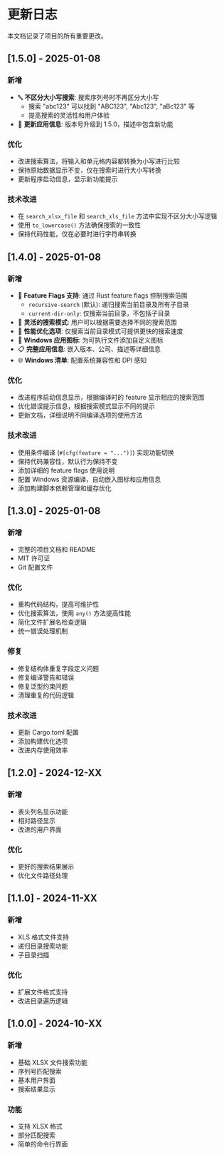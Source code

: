 # 更新日志

本文档记录了项目的所有重要更改。

## [1.5.0] - 2025-01-08

### 新增
- 🔤 **不区分大小写搜索**: 搜索序列号时不再区分大小写
  - 搜索 "abc123" 可以找到 "ABC123", "Abc123", "aBc123" 等
  - 提高搜索的灵活性和用户体验
- 📝 **更新应用信息**: 版本号升级到 1.5.0，描述中包含新功能

### 优化
- 改进搜索算法，将输入和单元格内容都转换为小写进行比较
- 保持原始数据显示不变，仅在搜索时进行大小写转换
- 更新程序启动信息，显示新功能提示

### 技术改进
- 在 `search_xlsx_file` 和 `search_xls_file` 方法中实现不区分大小写逻辑
- 使用 `to_lowercase()` 方法确保搜索的一致性
- 保持代码性能，仅在必要时进行字符串转换

## [1.4.0] - 2025-01-08

### 新增
- 🔧 **Feature Flags 支持**: 通过 Rust feature flags 控制搜索范围
  - `recursive-search` (默认): 递归搜索当前目录及所有子目录
  - `current-dir-only`: 仅搜索当前目录，不包括子目录
- 📁 **灵活的搜索模式**: 用户可以根据需要选择不同的搜索范围
- 🚀 **性能优化选项**: 仅搜索当前目录模式可提供更快的搜索速度
- 🎨 **Windows 应用图标**: 为可执行文件添加自定义图标
- 📋 **完整应用信息**: 嵌入版本、公司、描述等详细信息
- 🌐 **Windows 清单**: 配置系统兼容性和 DPI 感知

### 优化
- 改进程序启动信息显示，根据编译时的 feature 显示相应的搜索范围
- 优化错误提示信息，根据搜索模式显示不同的提示
- 更新文档，详细说明不同编译选项的使用方法

### 技术改进
- 使用条件编译 (`#[cfg(feature = "...")]`) 实现功能切换
- 保持代码兼容性，默认行为保持不变
- 添加详细的 feature flags 使用说明
- 配置 Windows 资源编译，自动嵌入图标和应用信息
- 添加构建脚本依赖管理和缓存优化

## [1.3.0] - 2025-01-08

### 新增
- 完整的项目文档和 README
- MIT 许可证
- Git 配置文件

### 优化
- 重构代码结构，提高可维护性
- 优化搜索算法，使用 `any()` 方法提高性能
- 简化文件扩展名检查逻辑
- 统一错误处理机制

### 修复
- 修复结构体重复字段定义问题
- 修复编译警告和错误
- 修复泛型约束问题
- 清理重复的代码逻辑

### 技术改进
- 更新 Cargo.toml 配置
- 添加构建优化选项
- 改进内存使用效率

## [1.2.0] - 2024-12-XX

### 新增
- 表头列名显示功能
- 相对路径显示
- 改进的用户界面

### 优化
- 更好的搜索结果展示
- 优化文件路径处理

## [1.1.0] - 2024-11-XX

### 新增
- XLS 格式文件支持
- 递归目录搜索功能
- 子目录扫描

### 优化
- 扩展文件格式支持
- 改进目录遍历逻辑

## [1.0.0] - 2024-10-XX

### 新增
- 基础 XLSX 文件搜索功能
- 序列号匹配搜索
- 基本用户界面
- 搜索结果显示

### 功能
- 支持 XLSX 格式
- 部分匹配搜索
- 简单的命令行界面